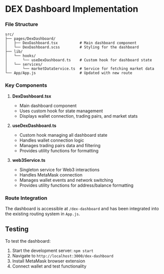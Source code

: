 # DEX Dashboard Implementation

### File Structure

```
src/
├── pages/DexDashboard/
│   ├── DexDashboard.tsx          # Main dashboard component
│   └── DexDashboard.scss         # Styling for the dashboard
├── lib/
│   └── hooks/
│       └── useDexDashboard.ts    # Custom hook for dashboard state
│   └── services/
│       └── marketDataService.ts  # Service for fetching market data
└── App/App.js                    # Updated with new route
```

### Key Components

1. **DexDashboard.tsx**
   - Main dashboard component
   - Uses custom hook for state management
   - Displays wallet connection, trading pairs, and market stats

2. **useDexDashboard.ts**
   - Custom hook managing all dashboard state
   - Handles wallet connection logic
   - Manages trading pairs data and filtering
   - Provides utility functions for formatting

3. **web3Service.ts**
   - Singleton service for Web3 interactions
   - Handles MetaMask connection
   - Manages wallet events and network switching
   - Provides utility functions for address/balance formatting

### Route Integration

The dashboard is accessible at `/dex-dashboard` and has been integrated into the existing routing system in `App.js`.


## Testing

To test the dashboard:

1. Start the development server: `npm start`
2. Navigate to `http://localhost:3000/dex-dashboard`
3. Install MetaMask browser extension
4. Connect wallet and test functionality
